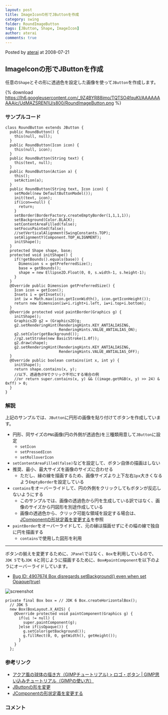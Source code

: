 ```yaml
---
layout: post
title: ImageIconの形でJButtonを作成
category: swing
folder: RoundImageButton
tags: [JButton, Shape, ImageIcon]
author: aterai
comments: true
---
```


Posted by [aterai](http://terai.xrea.jp/aterai.html) at 2008-07-21

## ImageIconの形でJButtonを作成
任意の`Shape`とその形に透過色を設定した画像を使って`JButton`を作成します。

{% download https://lh6.googleusercontent.com/_9Z4BYR88imo/TQTSO4fquKI/AAAAAAAAAic/UdMAZSREN1U/s800/RoundImageButton.png %}

### サンプルコード
<pre class="prettyprint"><code>class RoundButton extends JButton {
  public RoundButton() {
    this(null, null);
  }
  public RoundButton(Icon icon) {
    this(null, icon);
  }
  public RoundButton(String text) {
    this(text, null);
  }
  public RoundButton(Action a) {
    this();
    setAction(a);
  }
  public RoundButton(String text, Icon icon) {
    setModel(new DefaultButtonModel());
    init(text, icon);
    if(icon==null) {
      return;
    }
    setBorder(BorderFactory.createEmptyBorder(1,1,1,1));
    setBackground(Color.BLACK);
    setContentAreaFilled(false);
    setFocusPainted(false);
    //setVerticalAlignment(SwingConstants.TOP);
    setAlignmentY(Component.TOP_ALIGNMENT);
    initShape();
  }
  protected Shape shape, base;
  protected void initShape() {
    if(!getBounds().equals(base)) {
      Dimension s = getPreferredSize();
      base = getBounds();
      shape = new Ellipse2D.Float(0, 0, s.width-1, s.height-1);
    }
  }
  @Override public Dimension getPreferredSize() {
    Icon icon = getIcon();
    Insets i = getInsets();
    int iw = Math.max(icon.getIconWidth(), icon.getIconHeight());
    return new Dimension(iw+i.right+i.left, iw+i.top+i.bottom);
  }
  @Override protected void paintBorder(Graphics g) {
    initShape();
    Graphics2D g2 = (Graphics2D)g;
    g2.setRenderingHint(RenderingHints.KEY_ANTIALIASING,
                        RenderingHints.VALUE_ANTIALIAS_ON);
    g2.setColor(getBackground());
    //g2.setStroke(new BasicStroke(1.0f));
    g2.draw(shape);
    g2.setRenderingHint(RenderingHints.KEY_ANTIALIASING,
                        RenderingHints.VALUE_ANTIALIAS_OFF);
  }
  @Override public boolean contains(int x, int y) {
    initShape();
    return shape.contains(x, y);
    //以下、透過色が0でクリック不可にする場合の例
    //or return super.contains(x, y) &amp;&amp; ((image.getRGB(x, y) &gt;&gt; 24) &amp; 0xff) &gt; 0;
  }
}
</code></pre>

### 解説
上記のサンプルでは、`JButton`に円形の画像を貼り付けてボタンを作成しています。

- 円形、同サイズの`PNG`画像(円の外側が透過色)を三種類用意して`JButton`に設定
    - `setIcon`
    - `setPressedIcon`
    - `setRolloverIcon`
- `setContentAreaFilled(false)`などを設定して、ボタン自体の描画はしない
- 推奨、最小、最大サイズを画像のサイズに合わせる
    - ただし、縁の線を描画するため、画像サイズより上下左右`1px`大きくなるよう`EmptyBorder`を設定している
- `contains`をオーバーライドして、円の外側をクリックしてもボタンが反応しないようにする
    - このサンプルでは、画像の透過色から円を生成している訳ではなく、画像のサイズから円図形を別途作成している
    - 画像の透過色から、クリック可能な領域を設定する場合は、[JComponentの形状定義を変更する](http://terai.xrea.jp/Swing/MoveNonRectangularImage.html)を参照
- `paintBorder`をオーバーライドして、元の縁は描画せずにその幅の線で独自に円を描画する
    - `contains`で使用した図形を利用

<!-- dummy comment line for breaking list -->

- - - -
ボタンの揃えを変更するために、`JPanel`ではなく、`Box`を利用しているので、`JDK 5`でも`JDK 6`と同じように描画するために、`Box#paintComponent`を以下のようにオーバーライドしています。
- [Bug ID: 4907674 Box disregards setBackground() even when set Opaque(true)](http://bugs.sun.com/bugdatabase/view_bug.do?bug_id=4907674)

<!-- dummy comment line for breaking list -->

![screenshot](https://lh3.googleusercontent.com/_9Z4BYR88imo/TQTSRb592NI/AAAAAAAAAig/4HrfRUSkPxc/s800/RoundImageButton1.png)

<pre class="prettyprint"><code>private final Box box = // JDK 6 Box.createHorizontalBox();
  // JDK 5
  new Box(BoxLayout.X_AXIS) {
    @Override protected void paintComponent(Graphics g) {
      if(ui != null) {
        super.paintComponent(g);
      }else if(isOpaque()) {
        g.setColor(getBackground());
        g.fillRect(0, 0, getWidth(), getHeight());
      }
    }
  };
</code></pre>

### 参考リンク
- [アクア風の球体の描き方（GIMPチュートリアル) > ロゴ・ボタン | GIMP思い込みチュートリアル（GIMPの使い方）](http://gimp.blog.shinobi.jp/Entry/18/)
- [JButtonの形を変更](http://terai.xrea.jp/Swing/RoundButton.html)
- [JComponentの形状定義を変更する](http://terai.xrea.jp/Swing/MoveNonRectangularImage.html)

<!-- dummy comment line for breaking list -->

### コメント
